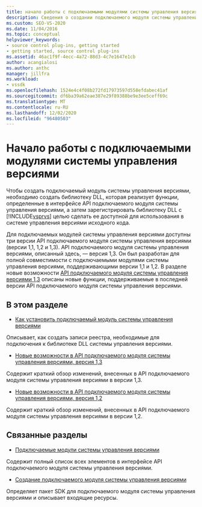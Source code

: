 ```yaml
---
title: начало работы с подключаемыми модулями системы управления версиями | Документация Майкрософт
description: Сведения о создании подключаемого модуля системы управления версиями, который реализует функции, определенные в интерфейсе API подключаемого модуля системы управления версиями, для использования в системе управления версиями исходного кода.
ms.custom: SEO-VS-2020
ms.date: 11/04/2016
ms.topic: conceptual
helpviewer_keywords:
- source control plug-ins, getting started
- getting started, source control plug-ins
ms.assetid: 46ac1f9f-4ecc-4a72-88d3-4c7e1647e1cb
author: acangialosi
ms.author: anthc
manager: jillfra
ms.workload:
- vssdk
ms.openlocfilehash: 1524e4c4f08b272fd17973597d558efdabec41af
ms.sourcegitcommit: df6ba39a62eae387e29f89388be9e3ee5ceff69c
ms.translationtype: MT
ms.contentlocale: ru-RU
ms.lasthandoff: 12/02/2020
ms.locfileid: "96480503"
---
```

# <a name="get-started-with-source-control-plug-ins"></a>Начало работы с подключаемыми модулями системы управления версиями
Чтобы создать подключаемый модуль системы управления версиями, необходимо создать библиотеку DLL, которая реализует функции, определенные в интерфейсе API подключаемого модуля системы управления версиями, а затем зарегистрировать библиотеку DLL с [!INCLUDE[vsprvs](../../code-quality/includes/vsprvs_md.md)] целью сделать ее доступной для использования в системе управления версиями исходного кода.

 Для подключаемых модулей системы управления версиями доступны три версии API подключаемого модуля системы управления версиями (версии 1,1, 1,2 и 1,3). API подключаемого модуля системы управления версиями, описанный здесь, — версия 1,3. Он был разработан для полной совместимости с подключаемыми модулями системы управления версиями, поддерживающими версии 1,1 и 1,2. В разделе новые возможности [API подключаемого модуля системы управления версиями 1,3](../../extensibility/internals/what-s-new-in-the-source-control-plug-in-api-version-1-3.md) описаны новые функции, поддерживаемые в последней версии API подключаемого модуля системы управления версиями.

## <a name="in-this-section"></a>В этом разделе
- [Как установить подключаемый модуль системы управления версиями](../../extensibility/internals/how-to-install-a-source-control-plug-in.md)

 Описывает, как создать записи реестра, необходимые для подключения к библиотеке DLL системы управления версиями.

- [Новые возможности в API подключаемого модуля системы управления версиями, версия 1,3](../../extensibility/internals/what-s-new-in-the-source-control-plug-in-api-version-1-3.md)

 Содержит краткий обзор изменений, внесенных в API подключаемого модуля системы управления версиями в версии 1,3.

- [Новые возможности в API подключаемого модуля системы управления версиями, версия 1,2](../../extensibility/internals/what-s-new-in-the-source-control-plug-in-api-version-1-2.md)

 Содержит краткий обзор изменений, внесенных в API подключаемого модуля системы управления версиями в версии 1,2.

## <a name="related-sections"></a>Связанные разделы
- [Подключаемые модули системы управления версиями](../../extensibility/source-control-plug-ins.md)

 Содержит полный список всех элементов в интерфейсе API подключаемого модуля системы управления версиями.

- [Создание подключаемого модуля системы управления версиями](../../extensibility/internals/creating-a-source-control-plug-in.md)

 Определяет пакет SDK для подключаемого модуля системы управления версиями и описывает входящие ресурсы.
